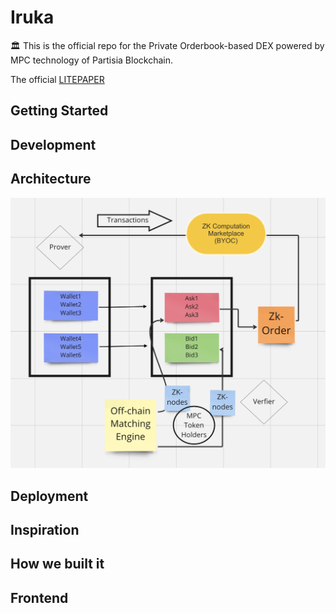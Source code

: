# Iruka

 🏛 This is the official repo for the Private Orderbook-based DEX powered by MPC technology of Partisia Blockchain. 
 
 The official [LITEPAPER](https://bafkreiay7zc7u7e2xxjh4lptvq5s55klnw53fx4ng5gb3p6kvlmln7hz7a.ipfs.nftstorage.link/)
 
 
 
## Getting Started


## Development 


## Architecture 

![PoPV](./docs/Zk-art.png)



## Deployment 


## Inspiration


## How we built it


## Frontend




